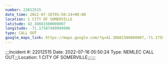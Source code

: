 ```yaml
---
number: 22012515
date_time: 2022-07-16T05:50:24+00:00
location: 1 CITY OF SOMERVILLE
latitude: 42.38681500000007
longitude: -71.17587499999996
type: CALL OUT
google_maps_link: https://maps.google.com/?q=42.38681500000007,-71.17587499999996
---
```


;;;Incident #: 22012515  Date: 2022-07-16 05:50:24   Type: NEMLEC CALL OUT;;;Location: 1 CITY OF SOMERVILLE;;;;;;

